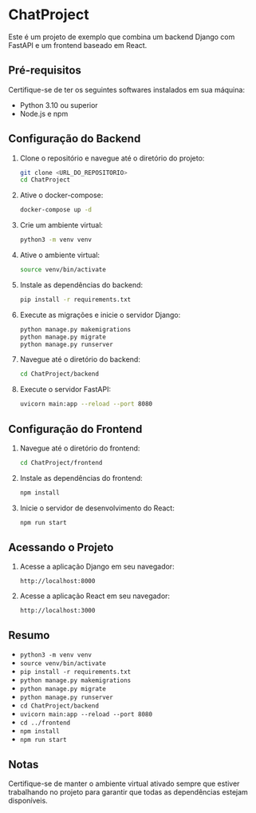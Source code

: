 # ChatProject

Este é um projeto de exemplo que combina um backend Django com FastAPI e um frontend baseado em React.

## Pré-requisitos

Certifique-se de ter os seguintes softwares instalados em sua máquina:

- Python 3.10 ou superior
- Node.js e npm

## Configuração do Backend

1. Clone o repositório e navegue até o diretório do projeto:
    ```bash
    git clone <URL_DO_REPOSITORIO>
    cd ChatProject
    ```

2. Ative o docker-compose:

    ```bash
    docker-compose up -d
    ```

3. Crie um ambiente virtual:
    ```bash
    python3 -m venv venv
    ```

4. Ative o ambiente virtual:
    ```bash
    source venv/bin/activate
    ```

5. Instale as dependências do backend:
    ```bash
    pip install -r requirements.txt
    ```

6. Execute as migrações e inicie o servidor Django:
    ```bash
    python manage.py makemigrations
    python manage.py migrate
    python manage.py runserver
    ```

7. Navegue até o diretório do backend:
    ```bash
    cd ChatProject/backend
    ```

8. Execute o servidor FastAPI:
    ```bash
    uvicorn main:app --reload --port 8080
    ```

## Configuração do Frontend

1. Navegue até o diretório do frontend:
    ```bash
    cd ChatProject/frontend
    ```

2. Instale as dependências do frontend:
    ```bash
    npm install
    ```

3. Inicie o servidor de desenvolvimento do React:
    ```bash
    npm run start
    ```

## Acessando o Projeto

1. Acesse a aplicação Django em seu navegador:
    ```
    http://localhost:8000
    ```

2. Acesse a aplicação React em seu navegador:
    ```
    http://localhost:3000
    ```

## Resumo

- `python3 -m venv venv`
- `source venv/bin/activate`
- `pip install -r requirements.txt`
- `python manage.py makemigrations`
- `python manage.py migrate`
- `python manage.py runserver`
- `cd ChatProject/backend`
- `uvicorn main:app --reload --port 8080`
- `cd ../frontend`
- `npm install`
- `npm run start`

## Notas

Certifique-se de manter o ambiente virtual ativado sempre que estiver trabalhando no projeto para garantir que todas as dependências estejam disponíveis.
